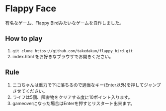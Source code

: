 # Flappy Face
有名なゲーム、Flappy Birdみたいなゲームを自作しました。
## How to play
1. `git clone https://github.com/takedakun/flappy_bird.git`
2.  index.html をお好きなブラウザでお開きください。

## Rule
1. ニコちゃんは重力で下に落ちるので適当なキー(Enter以外)を押してジャンプさせてください。
2. ライフは5個、障害物をクリアする度に10ポイント入ります。
3. gameoverになった場合はEnterを押すとリスタート出来ます。
